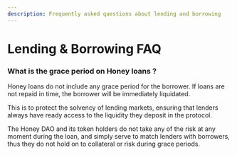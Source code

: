 ```yaml
---
description: Frequently asked questions about lending and borrowing
---
```


# Lending & Borrowing FAQ

### What is the grace period on Honey loans ?

Honey loans do not include any grace period for the borrower. If loans are not repaid in time, the borrower will be immediately liquidated.

This is to protect the solvency of lending markets, ensuring that lenders always have ready access to the liquidity they deposit in the protocol.

The Honey DAO and its token holders do not take any of the risk at any moment during the loan, and simply serve to match lenders with borrowers, thus they do not hold on to collateral or risk during grace periods.
